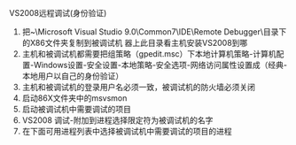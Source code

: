 VS2008远程调试(身份验证)

  1. 把~\Microsoft Visual Studio 9.0\Common7\IDE\Remote Debugger\目录下的X86文件夹复制到被调试机 器上此目录看主机安装VS2008到哪
  1. 主机和被调试机都需要把组策略（gpedit.msc）下本地计算机策略-计算机配置-Windows设置-安全设置-本地策略-安全选项-网络访问属性设置成（经典-本地用户以自己的身份验证）
  1. 主机和被调试机的登录用户名必须一致，被调试机的防火墙必须关闭
  1. 启动86X文件夹中的msvsmon
  1. 启动被调试机中需要调试的项目
  1. VS2008 调试-附加到进程选择限定符为被调试机的名字
  1. 在下面可用进程列表中选择被调试机中需要调试的项目的进程